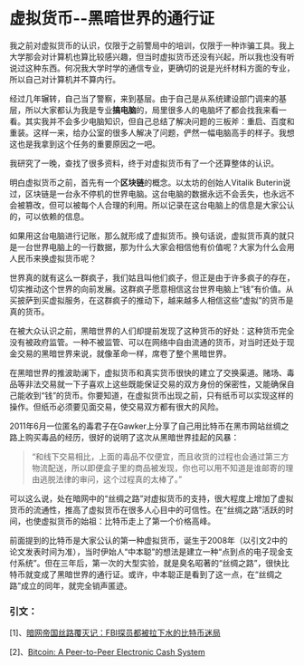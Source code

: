 # 虚拟货币--黑暗世界的通行证

我之前对虚拟货币的认识，仅限于之前警局中的培训，仅限于一种诈骗工具。我上大学那会对计算机也算比较感兴趣，但当时虚拟货币还没有兴起，所以我也没有听说过这种东西。何况我大学时学的通信专业，更确切的说是光纤材料方面的专业，所以自己对计算机并不算内行。

经过几年辗转，自己当了警察，来到基层。由于自己是从系统建设部门调来的基层，所以大家都认为我是专业**搞电脑**的，局里很多人的电脑坏了都会找我来看一看。其实我并不会多少电脑知识，但自己总结了解决问题的三板斧：重启、百度和重装。这样一来，给办公室的很多人解决了问题，俨然一幅电脑高手的样子。我想这也是我拿到这个任务的重要原因之一吧。

我研究了一晚，查找了很多资料，终于对虚拟货币有了一个还算整体的认识。

明白虚拟货币之前，首先有一个**区块链**的概念。以太坊的创始人Vitalik Buterin说过，区块链是一台永不停机的世界电脑。这台电脑的数据永远不会丢失，也永远不会被篡改，但可以被每个人合理的利用。所以记录在这台电脑上的信息是大家公认的，可以依赖的信息。

如果用这台电脑进行记账，那么就形成了虚拟货币。换句话说，虚拟货币真的就只是一台世界电脑上的一行数据，那为什么大家会相信他有价值呢？大家为什么会用人民币来换虚拟货币呢？

世界真的就有这么一群疯子，我们姑且叫他们疯子，但正是由于许多疯子的存在，切实推动这个世界的向前发展。这群疯子愿意相信这台世界电脑上“钱”有价值。从买披萨到买虚拟服务，在这群疯子的推动下，越来越多人相信这些“虚拟”的货币是真的货币。

在被大众认识之前，黑暗世界的人们却提前发现了这种货币的好处：这种货币完全没有被政府监管。一种不被监管、可以在网络中自由流通的货币，对当时还处于现金交易的黑暗世界来说，就像革命一样，席卷了整个黑暗世界。

在黑暗世界的推波助澜下，虚拟货币和真实货币很快的建立了交换渠道。赌场、毒品等非法交易就一下子喜欢上这些既能保证交易的双方身份的保密性，又能确保自己能收到“钱”的货币。你要知道，在虚拟货币出现之前，只有纸币可以实现这样的操作。但纸币必须要见面交易，使交易双方都有很大的风险。

2011年6月一位匿名的毒君子在Gawker上分享了自己用比特币在黑市网站丝绸之路上购买毒品的经历，很好的说明了这次从黑暗世界挂起的风暴：

> “和线下交易相比，上面的毒品不仅便宜，而且收货的过程也会通过第三方物流配送，所以即便盒子里的商品被发现，你也可以用不知道是谁邮寄的理由逃脱法律的审问，这个过程真的太棒了。”

可以这么说，处在暗网中的“丝绸之路”对虚拟货币的支持，很大程度上增加了虚拟货币的流通性，推高了虚拟货币在很多人心目中的可信性。在“丝绸之路”活跃的时间，也使虚拟货币的始祖：比特币走上了第一个价格高峰。

前面提到的比特币是大家公认的第一种虚拟货币，诞生于2008年（以引文2中的论文发表时间为准），当时伊始人“中本聪”的想法是建立一种“点到点的电子现金支付系统”。但在三年后，第一次的大型实验，就是臭名昭著的“丝绸之路”，很快比特币就变成了黑暗世界的通行证。或许，中本聪正是看到了这一点，在“丝绸之路”成立的同年，就完全销声匿迹。

### 引文：

\[1\]、[暗网帝国丝路覆灭记：FBI探员都被拉下水的比特币迷局](https://wallstreetcn.com/articles/3456503)

\[2\]、[Bitcoin: A Peer-to-Peer Electronic Cash System](https://bitcoin.org/bitcoin.pdf)

